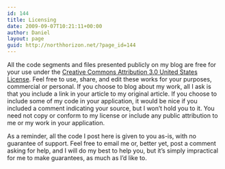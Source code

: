 ```yaml
---
id: 144
title: Licensing
date: 2009-09-07T10:21:11+00:00
author: Daniel
layout: page
guid: http://northhorizon.net/?page_id=144
---
```

All the code segments and files presented publicly on my blog are free for your use under the <a href="http://creativecommons.org/licenses/by/3.0/us/" target="_blank">Creative Commons Attribution 3.0 United States License</a>. Feel free to use, share, and edit these works for your purposes, commercial or personal. If you choose to blog about my work, all I ask is that you include a link in your article to my original article. If you choose to include some of my code in your application, it would be nice if you included a comment indicating your source, but I won&#8217;t hold you to it. You need not copy or conform to my license or include any public attribution to me or my work in your application.

As a reminder, all the code I post here is given to you as-is, with no guarantee of support. Feel free to email me or, better yet, post a comment asking for help, and I will do my best to help you, but it&#8217;s simply impractical for me to make guarantees, as much as I&#8217;d like to.
